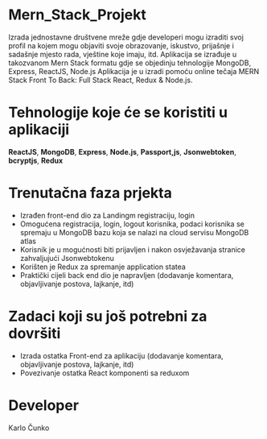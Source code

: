 # Mern_Stack_Projekt
Izrada jednostavne društvene mreže gdje developeri mogu izraditi svoj profil na kojem mogu objaviti svoje obrazovanje, iskustvo,
prijašnje i sadašnje mjesto rada, vještine koje imaju, itd.
Aplikacija se izrađuje u takozvanom Mern Stack formatu gdje se objedinju tehnologije MongoDB, Express, ReactJS, Node.js
Aplikacija je u izradi pomoću online tečaja MERN Stack Front To Back: Full Stack React, Redux & Node.js.

# Tehnologije koje će se koristiti u aplikaciji 
**ReactJS**, **MongoDB**, **Express**, **Node.js**, **Passport,js**, **Jsonwebtoken**, **bcryptjs**, **Redux**

# Trenutačna faza prjekta 
* Izrađen front-end dio za Landingm registraciju, login 
* Omogućena registracija, login, logout korisnika, podaci korisnika se spremaju u MongoDB bazu koja se nalazi na cloud servisu MongoDB atlas
* Korisnik je u mogućnosti biti prijavljen i nakon osvježavanja stranice zahvaljujući Jsonwebtokenu
* Korišten je Redux za spremanje application statea
* Praktički cijeli back end dio je napravljen (dodavanje komentara, objavljivanje postova, lajkanje, itd) 

# Zadaci koji su još potrebni za dovršiti
* Izrada ostatka Front-end za aplikaciju (dodavanje komentara, objavljivanje postova, lajkanje, itd)
* Povezivanje ostatka React komponenti sa reduxom

# Developer
Karlo Čunko


